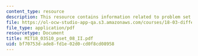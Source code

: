 ```yaml
---
content_type: resource
description: This resource contains information related to problem set 8.
file: https://ol-ocw-studio-app-qa.s3.amazonaws.com/courses/18-03-differential-equations-spring-2010/bf70753dade8fd1e02d0cd0f8cd08958_MIT18_03S10_pset_08_II.pdf
file_type: application/pdf
resourcetype: Document
title: MIT18_03S10_pset_08_II.pdf
uid: bf70753d-ade8-fd1e-02d0-cd0f8cd08958
---
```

